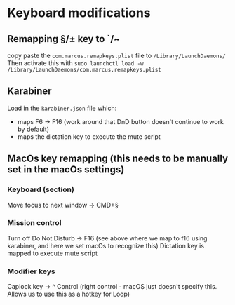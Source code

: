 # Keyboard modifications

## Remapping §/± key to `/~
copy paste the `com.marcus.remapkeys.plist` file to `/Library/LaunchDaemons/`
Then activate this with `sudo launchctl load -w /Library/LaunchDaemons/com.marcus.remapkeys.plist`

## Karabiner
Load in the `karabiner.json` file which:
- maps F6 -> F16 (work around that DnD button doesn't continue to work by default)
- maps the dictation key to execute the mute script

## MacOs key remapping (this needs to be manually set in the macOs settings)
### Keyboard (section)
Move focus to next window -> CMD+§

### Mission control
Turn off Do Not Disturb -> F16 (see above where we map to f16 using karabiner, and here we set macOs to recognize this)
Dictation key is mapped to execute mute script

### Modifier keys
Caplock key -> ^ Control (right control - macOS just doesn't specify this. Allows us to use this as a hotkey for Loop)


